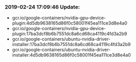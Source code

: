 ### 2019-02-24 17:09:46 Update:

- gcr.io/google-containers/nvidia-gpu-device-plugin:4d5db9638165d86f0c58001f45ea111ce3d8e4a0
- gcr.io/google-containers/nvidia-gpu-device-plugin:17ba3dcf8b6b7551dc8a6cd68ca4119c4fd3a2b9
- gcr.io/google-containers/ubuntu-nvidia-driver-installer:17ba3dcf8b6b7551dc8a6cd68ca4119c4fd3a2b9
- gcr.io/google-containers/ubuntu-nvidia-driver-installer:4d5db9638165d86f0c58001f45ea111ce3d8e4a0
